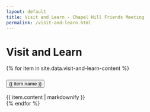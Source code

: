 ```yaml
---
layout: default
title: Visit and Learn - Chapel Hill Friends Meeting
permalink: /visit-and-learn.html
---
```


<h1>Visit and Learn</h1>

<div class="accordion">
  {% for item in site.data.visit-and-learn-content %}
    <div class="card" style="border: solid 0 #fff;">
      <div style="border: none; background-color: {% cycle '#F7C5DB', '#F7EBC5', '#C5F4C3', '#C5EFF7', '#D8C5F7' %}" class="card-header" id="heading-{{item-tag}}">
        <h3 class="mb-0">
          <button class="btn btn-link collapsed accordionButton" data-toggle="collapse" data-target="#{{ item.tag }}" aria-expanded="false" aria-controls="{{item.tag}}">
            {{ item.name }}
          </button>
        </h3>
      </div>
      <div id="{{ item.tag }}" class="collapse autoScroll" aria-labelledby="heading-{{item-tag}}" data-parent=".accordion">
        <div class="card-body">
          {{ item.content | markdownify }}
        </div>
      </div>
    </div>
  {% endfor %}
</div>
